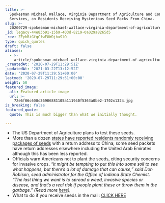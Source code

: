 ```yaml
---
title: >-
  Spokesman Michael Wallace, Virginia Department of Agriculture and Consumer
  Services, on Residents Receiving Mysterious Seed Packs From China.
slug: >-
  20200729-spokesman-michael-wallace-virginia-department-of-agriculture-and-consumer-services-on-residents-receiving-mysterious-seed-packs-from-china
_id: legacy-44e83b91-15b0-403d-8219-0a029a8265d5
_rev: ZEyhBiGfgCfwE8WOjbuSlO
type: quick_quotes
draft: false
aliases:
  - >-
    article/spokesman-michael-wallace-virginia-department-of-agriculture-and-consumer-services-on-residents-receiving-mysterious-seed-packs-from-china/
_createdAt: '2020-07-29T11:29:51Z'
_updatedAt: '2021-03-22T13:12:52Z'
date: '2020-07-29T11:29:51+00:00'
lastmod: '2020-07-29T11:29:51+00:00'
weight: 50
featured_image:
  alt: Featured article image
  url: >-
    72e6f06c600c36906881105a111940f5363a0be2-1702x1324.jpg
is_breaking: false
featured_quote:
  quote: This is much bigger than what we initially thought.

---
```

* The US Department of Agriculture plans to test these seeds.
* More than a dozen [states have reported residents randomly receiving packages of seeds](https://www.wsj.com/articles/federal-officials-testing-mystery-seeds-mailed-to-u-s-residents-11595978122) with a return address to China; some seed packets have return addresses elsewhere including the United Arab Emirates although this has been less reported.
* Officials warn Americans not to plant the seeds, citing security concerns for invasive crops. _“It might be tempting to put this into some soil to see what happens, but there’s a lot of damage that can cause,” said Don Robison, seed administrator for the Office of Indiana State Chemist. “The last thing we want is to spread a weed, invasive species or disease, and that’s a real risk if people plant these or throw them in the garbage.” (Read more [here)](https://www.wsj.com/articles/federal-officials-testing-mystery-seeds-mailed-to-u-s-residents-11595978122)._
* What to do if you receive seeds in the mail: [CLICK HERE](https://www.usatoday.com/story/news/nation/2020/07/28/usda-advice-plant-unsolicited-seeds-china/5525129002/)